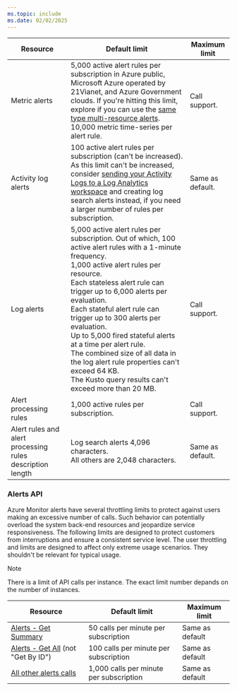 ```yaml
---
ms.topic: include
ms.date: 02/02/2025
---
```


| Resource | Default limit | Maximum limit |
|----------|---------------|---------------|
| Metric alerts | 5,000 active alert rules per subscription in Azure public, Microsoft Azure operated by 21Vianet, and Azure Government clouds. If you're hitting this limit, explore if you can use the [same type multi-resource alerts](../alerts-metric-overview.md#monitoring-at-scale-using-metric-alerts-in-azure-monitor).<br>10,000 metric time-series per alert rule. | Call support. |
| Activity log alerts | 100 active alert rules per subscription (can't be increased).<br>As this limit can't be increased, consider [sending your Activity Logs to a Log Analytics workspace](../../essentials/activity-log.md#send-to-log-analytics-workspace) and creating log search alerts instead, if you need a larger number of rules per subscription. | Same as default. |
| Log alerts | 5,000 active alert rules per subscription. Out of which, 100 active alert rules with a 1-minute frequency.<br>1,000 active alert rules per resource.<br>Each stateless alert rule can trigger up to 6,000 alerts per evaluation.<br>Each stateful alert rule can trigger up to 300 alerts per evaluation.<br>Up to 5,000 fired stateful alerts at a time per alert rule.<br>The combined size of all data in the log alert rule properties can't exceed 64 KB.<br>The Kusto query results can't exceed more than 20 MB. | Call support. |
| Alert processing rules | 1,000 active rules per subscription. | Call support. |
| Alert rules and alert processing rules description length| Log search alerts 4,096 characters.<br>All others are 2,048 characters. | Same as default. |

### Alerts API

Azure Monitor alerts have several throttling limits to protect against users making an excessive number of calls. Such behavior can potentially overload the system back-end resources and jeopardize service responsiveness. The following limits are designed to protect customers from interruptions and ensure a consistent service level. The user throttling and limits are designed to affect only extreme usage scenarios. They shouldn't be relevant for typical usage.

> [!NOTE]
> There is a limit of API calls per instance. The exact limit number depands on the number of instances.

| Resource                                                                                | Default limit                           | Maximum limit   |
|-----------------------------------------------------------------------------------------|-----------------------------------------|-----------------|
| [Alerts - Get Summary](/rest/api/monitor/alertsmanagement/alerts/get-summary)           | 50 calls per minute per subscription    | Same as default |
| [Alerts - Get All](/rest/api/monitor/alertsmanagement/alerts/get-all) (not "Get By ID") | 100 calls per minute per subscription   | Same as default |
| [All other alerts calls](/rest/api/monitor/alertsmanagement/alerts)                     | 1,000 calls per minute per subscription | Same as default |

